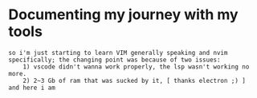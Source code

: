 # Documenting my journey with my tools
    so i'm just starting to learn VIM generally speaking and nvim specifically; the changing point was because of two issues:
        1) vscode didn't wanna work properly, the lsp wasn't working no more.
        2) 2~3 Gb of ram that was sucked by it, [ thanks electron ;) ]
    and here i am
